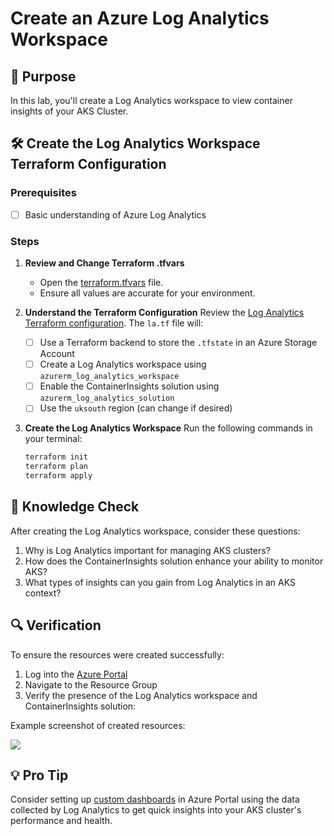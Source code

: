 # Create an Azure Log Analytics Workspace

## 🎯 Purpose
In this lab, you'll create a Log Analytics workspace to view container insights of your AKS Cluster.

## 🛠️ Create the Log Analytics Workspace Terraform Configuration

### Prerequisites
- [ ] Basic understanding of Azure Log Analytics

### Steps

1. **Review and Change Terraform .tfvars**
   - Open the [terraform.tfvars](https://github.com/thomast1906/DevOps-The-Hard-Way-Azure/tree/main/Terraform-AZURE-Services-Creation/3-log-analytics/terraform.tfvars) file.
   - Ensure all values are accurate for your environment.

2. **Understand the Terraform Configuration**
   Review the [Log Analytics Terraform configuration](https://github.com/thomast1906/DevOps-The-Hard-Way-Azure/tree/main/Terraform-AZURE-Services-Creation/3-log-analytics). The `la.tf` file will:
   - [ ] Use a Terraform backend to store the `.tfstate` in an Azure Storage Account
   - [ ] Create a Log Analytics workspace using `azurerm_log_analytics_workspace`
   - [ ] Enable the ContainerInsights solution using `azurerm_log_analytics_solution`
   - [ ] Use the `uksouth` region (can change if desired)

3. **Create the Log Analytics Workspace**
   Run the following commands in your terminal:
   ```bash
   terraform init
   terraform plan
   terraform apply

## 🧠 Knowledge Check

After creating the Log Analytics workspace, consider these questions:
1. Why is Log Analytics important for managing AKS clusters?
2. How does the ContainerInsights solution enhance your ability to monitor AKS?
3. What types of insights can you gain from Log Analytics in an AKS context?

## 🔍 Verification
To ensure the resources were created successfully:
1. Log into the [Azure Portal](https://portal.azure.com)
2. Navigate to the Resource Group
3. Verify the presence of the Log Analytics workspace and ContainerInsights solution:

Example screenshot of created resources:

![](images/la.png)

## 💡 Pro Tip

Consider setting up [custom dashboards](https://azure.microsoft.com/en-gb/free/search/?ef_id=_k_Cj0KCQjwr9m3BhDHARIsANut04aW1Bkx-AcJ5QGbPg_zxVIQw_txn1OWbyl-KpP1uzi0WxsLeZHjZDEaAmGcEALw_wcB_k_&OCID=AIDcmm3bvqzxp1_SEM__k_Cj0KCQjwr9m3BhDHARIsANut04aW1Bkx-AcJ5QGbPg_zxVIQw_txn1OWbyl-KpP1uzi0WxsLeZHjZDEaAmGcEALw_wcB_k_&gad_source=1&gclid=Cj0KCQjwr9m3BhDHARIsANut04aW1Bkx-AcJ5QGbPg_zxVIQw_txn1OWbyl-KpP1uzi0WxsLeZHjZDEaAmGcEALw_wcB) in Azure Portal using the data collected by Log Analytics to get quick insights into your AKS cluster's performance and health.
